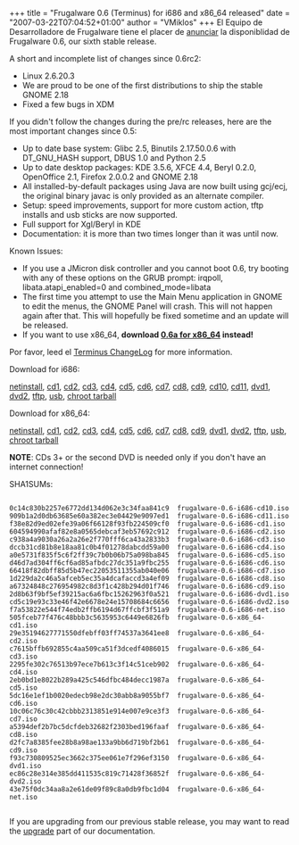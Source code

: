 +++
title = "Frugalware 0.6 (Terminus) for i686 and x86_64 released"
date = "2007-03-22T07:04:52+01:00"
author = "VMiklos"
+++
El Equipo de Desarrolladore de Frugalware tiene el placer de [anunciar](/news/57) la disponiblidad de Frugalware 0.6, our sixth stable release.  

 A short and incomplete list of changes since 0.6rc2:  

* Linux 2.6.20.3
* We are proud to be one of the first distributions to ship the stable GNOME 2.18
* Fixed a few bugs in XDM


 If you didn't follow the changes during the pre/rc releases, here are the most important changes since 0.5:  

* Up to date base system: Glibc 2.5, Binutils 2.17.50.0.6 with DT\_GNU\_HASH support, DBUS 1.0 and Python 2.5
* Up to date desktop packages: KDE 3.5.6, XFCE 4.4, Beryl 0.2.0, OpenOffice 2.1, Firefox 2.0.0.2 and GNOME 2.18
* All installed-by-default packages using Java are now built using gcj/ecj, the original binary javac is only provided as an alternate compiler.
* Setup: speed improvements, support for more custom action, tftp installs and usb sticks are now supported.
* Full support for Xgl/Beryl in KDE
* Documentation: it is more than two times longer than it was until now.


 Known Issues:  

* If you use a JMicron disk controller and you cannot boot 0.6, try booting with any of these options on the GRUB prompt: irqpoll, libata.atapi\_enabled=0 and combined\_mode=libata
* The first time you attempt to use the Main Menu application in GNOME to edit the menus, the GNOME Panel will crash. This will not happen again after that. This will hopefully be fixed sometime and an update will be released.
* If you want to use x86\_64, **download [0.6a for x86\_64](/news/67) instead!**


 Por favor, leed el [Terminus ChangeLog](http://ftp.frugalware.org/pub/frugalware/frugalware-0.6/ChangeLog.txt) for more information.  

 Download for i686:  

[netinstall](/download/frugalware-0.6-iso/frugalware-0.6-i686-net.iso),
 [cd1](/download/frugalware-0.6-iso/frugalware-0.6-i686-cd1.iso),
 [cd2](/download/frugalware-0.6-iso/frugalware-0.6-i686-cd2.iso),
 [cd3](/download/frugalware-0.6-iso/frugalware-0.6-i686-cd3.iso),
 [cd4](/download/frugalware-0.6-iso/frugalware-0.6-i686-cd4.iso),
 [cd5](/download/frugalware-0.6-iso/frugalware-0.6-i686-cd5.iso),
 [cd6](/download/frugalware-0.6-iso/frugalware-0.6-i686-cd6.iso),
 [cd7](/download/frugalware-0.6-iso/frugalware-0.6-i686-cd7.iso),
 [cd8](/download/frugalware-0.6-iso/frugalware-0.6-i686-cd8.iso),
 [cd9](/download/frugalware-0.6-iso/frugalware-0.6-i686-cd9.iso),
 [cd10](/download/frugalware-0.6-iso/frugalware-0.6-i686-cd10.iso),
 [cd11](/download/frugalware-0.6-iso/frugalware-0.6-i686-cd11.iso),
 [dvd1](/download/frugalware-0.6-iso/frugalware-0.6-i686-dvd1.iso),
 [dvd2](/download/frugalware-0.6-iso/frugalware-0.6-i686-dvd2.iso),
 [tftp](/download/frugalware-0.6-iso/frugalware-0.6-i686-tftp.img.gz),
 [usb](/download/frugalware-0.6-iso/frugalware-0.6-i686-usb.tar.gz),
 [chroot tarball](/download/frugalware-0.6-iso/fwchroot-0.6-i686.tar.bz2)
  

 Download for x86\_64:  

[netinstall](/download/frugalware-0.6-iso/frugalware-0.6-x86_64-net.iso),
 [cd1](/download/frugalware-0.6-iso/frugalware-0.6-x86_64-cd1.iso),
 [cd2](/download/frugalware-0.6-iso/frugalware-0.6-x86_64-cd2.iso),
 [cd3](/download/frugalware-0.6-iso/frugalware-0.6-x86_64-cd3.iso),
 [cd4](/download/frugalware-0.6-iso/frugalware-0.6-x86_64-cd4.iso),
 [cd5](/download/frugalware-0.6-iso/frugalware-0.6-x86_64-cd5.iso),
 [cd6](/download/frugalware-0.6-iso/frugalware-0.6-x86_64-cd6.iso),
 [cd7](/download/frugalware-0.6-iso/frugalware-0.6-x86_64-cd7.iso),
 [cd8](/download/frugalware-0.6-iso/frugalware-0.6-x86_64-cd8.iso),
 [cd9](/download/frugalware-0.6-iso/frugalware-0.6-x86_64-cd9.iso),
 [dvd1](/download/frugalware-0.6-iso/frugalware-0.6-x86_64-dvd1.iso),
 [dvd2](/download/frugalware-0.6-iso/frugalware-0.6-x86_64-dvd2.iso),
 [tftp](/download/frugalware-0.6-iso/frugalware-0.6-x86_64-tftp.img.gz),
 [usb](/download/frugalware-0.6-iso/frugalware-0.6-x86_64-usb.tar.gz),
 [chroot tarball](/download/frugalware-0.6-iso/fwchroot-0.6-x86_64.tar.bz2)
  

**NOTE**: CDs 3+ or the second DVD is needed only if you don't have an internet connection!  

 SHA1SUMs:
 
```

0c14c830b2257e6772dd134d062e3c34faa841c9  frugalware-0.6-i686-cd10.iso
909b1a2d0db63685e60a382ec3e04429e9097ed1  frugalware-0.6-i686-cd11.iso
f38e82d9ed02efe39a06f66128f93fb224509cf0  frugalware-0.6-i686-cd1.iso
604594990afaf82e8a0565debcaf3eb57692c912  frugalware-0.6-i686-cd2.iso
c938a4a9030a26a2a26e2f770fff6ca43a2833b3  frugalware-0.6-i686-cd3.iso
dccb31cd81b8e18aa81c0b4f01278dabcdd59a00  frugalware-0.6-i686-cd4.iso
a0e5731f835f5c6f2ff39c7b0b06b75a098ba845  frugalware-0.6-i686-cd5.iso
d46d7ad304ff6cf6ad85afbdc27dc351a9fbc255  frugalware-0.6-i686-cd6.iso
66418f82dbff85d5b47ec22053511355ab040e06  frugalware-0.6-i686-cd7.iso
1d229da2c46a5afceb5ec35a4dcafaccd3a4ef09  frugalware-0.6-i686-cd8.iso
a67324848c276954982c8d3f1c428b294d01f746  frugalware-0.6-i686-cd9.iso
2d8b63f9bf5ef39215ac6a6fbc15262963f0a521  frugalware-0.6-i686-dvd1.iso
cd5c19e93c33e46f42e6678e24e15708684c6656  frugalware-0.6-i686-dvd2.iso
f7a53822e544f74edb2ffb6194d67ffcbf3f51a9  frugalware-0.6-i686-net.iso
505fceb77f476c48bbb3c5635953c6449e6826fb  frugalware-0.6-x86_64-cd1.iso
29e35194627771550dfebff03ff74537a3641ee8  frugalware-0.6-x86_64-cd2.iso
c7615bffb692855c4aa509ca51f3dcedf4086015  frugalware-0.6-x86_64-cd3.iso
2295fe302c76513b97ece7b613c3f14c51ceb902  frugalware-0.6-x86_64-cd4.iso
2eb0bd1e8022b289a425c546dfbc484decc1987a  frugalware-0.6-x86_64-cd5.iso
5dc16e1ef1b0020edecb98e2dc30abb8a9055bf7  frugalware-0.6-x86_64-cd6.iso
10c06c76c30c42cbbb2313851e914e007e9ce3f3  frugalware-0.6-x86_64-cd7.iso
a5394def2b7bc5dcfdeb32682f2303bed196faaf  frugalware-0.6-x86_64-cd8.iso
d2fc7a8385fee28b8a98ae133a9bb6d719bf2b61  frugalware-0.6-x86_64-cd9.iso
f93c730809525ec3662c375ee061e7f296ef3150  frugalware-0.6-x86_64-dvd1.iso
ec86c28e314e385dd411535c819c71428f36852f  frugalware-0.6-x86_64-dvd2.iso
43e75f0dc34aa8a2e61de09f89c8a0db9fbc1d04  frugalware-0.6-x86_64-net.iso
            
```

 If you are upgrading from our previous stable release, you may want to read the [upgrade](http://frugalware.org/docs/stable/upgrade) part of our documentation.  
